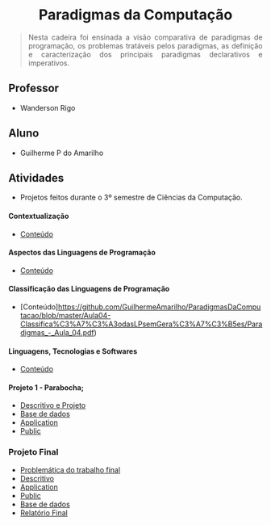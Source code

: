 # <h1 align="center"> Paradigmas da Computação </h1>

> <p align="justify"> Nesta cadeira foi ensinada a visão comparativa de paradigmas de programação, os problemas tratáveis pelos paradigmas, as definição e caracterização dos principais paradigmas declarativos e imperativos. </p>

## Professor 
- Wanderson Rigo

## Aluno 
- Guilherme P do Amarilho

## Atividades
- Projetos feitos durante o 3º semestre de Ciências da Computação.

#### Contextualização
- [Conteúdo](https://github.com/GuilhermeAmarilho/ParadigmasDaComputacao/blob/master/Aula02-Hist%C3%B3ricoeMotiva%C3%A7%C3%A3o/Paradigmas_-_Aula_02.pdf)

#### Aspectos das Linguagens de Programação
- [Conteúdo](https://github.com/GuilhermeAmarilho/ParadigmasDaComputacao/blob/master/Aula03-LinguagensdePrograma%C3%A7%C3%A3o%20-%20Copia/Paradigmas_-_Aula_03.pdf)

#### Classificação das Linguagens de Programação
- [Conteúdo]https://github.com/GuilhermeAmarilho/ParadigmasDaComputacao/blob/master/Aula04-Classifica%C3%A7%C3%A3odasLPsemGera%C3%A7%C3%B5es/Paradigmas_-_Aula_04.pdf)

#### Linguagens, Tecnologias e Softwares
- [Conteúdo](file:///C:/Users/guilherme/Downloads/ParadigmasDaComputa%C3%A7%C3%A3o/Aula05-LinguagensTecnologiasSoftwares/Paradigmas_-_Aula_05.pdf)

#### Projeto 1 - Parabocha;
- [Descritivo e Projeto](https://github.com/GuilhermeAmarilho/Linguagem-Programacao-2/tree/master/Aula%2010%20-%20Projeto%20MVC)
- [Base de dados](https://github.com/GuilhermeAmarilho/Linguagem-Programacao-2/blob/master/Aula%2010%20-%20Projeto%20MVC/getStart/SQL-Script.sql)
- [Application](https://github.com/GuilhermeAmarilho/Linguagem-Programacao-2/tree/master/Aula%2010%20-%20Projeto%20MVC/Application)
- [Public](https://github.com/GuilhermeAmarilho/Linguagem-Programacao-2/tree/master/Aula%2010%20-%20Projeto%20MVC/public)

### Projeto Final
- [Problemática do trabalho final](https://github.com/GuilhermeAmarilho/Linguagem-Programacao-2/blob/master/Aula%2012%20-%20Projeto%20Final/getStart/DescritivoProjetoFinal.pdf) 
- [Descritivo](https://github.com/GuilhermeAmarilho/Linguagem-Programacao-2/tree/master/Aula%2012%20-%20Projeto%20Final)
- [Application](https://github.com/GuilhermeAmarilho/Linguagem-Programacao-2/tree/master/Aula%2012%20-%20Projeto%20Final/Application)
- [Public](https://github.com/GuilhermeAmarilho/Linguagem-Programacao-2/tree/master/Aula%2012%20-%20Projeto%20Final/public)
- [Base de dados](https://github.com/GuilhermeAmarilho/Linguagem-Programacao-2/blob/master/Aula%2012%20-%20Projeto%20Final/getStart/SQL-Script.sql)
- [Relatório Final](https://github.com/GuilhermeAmarilho/Linguagem-Programacao-2/blob/master/Aula%2012%20-%20Projeto%20Final/getStart/RelatorioFinal.pdf)
